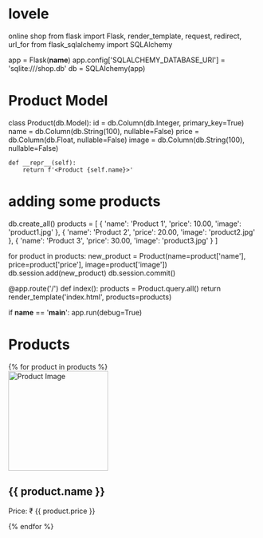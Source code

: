 # lovele
online shop
from flask import Flask, render_template, request, redirect, url_for
from flask_sqlalchemy import SQLAlchemy

app = Flask(__name__)
app.config['SQLALCHEMY_DATABASE_URI'] = 'sqlite:///shop.db'
db = SQLAlchemy(app)

# Product Model
class Product(db.Model):
    id = db.Column(db.Integer, primary_key=True)
    name = db.Column(db.String(100), nullable=False)
    price = db.Column(db.Float, nullable=False)
    image = db.Column(db.String(100), nullable=False)

    def __repr__(self):
        return f'<Product {self.name}>'

# adding some products
db.create_all()
products = [
    {
        'name': 'Product 1',
        'price': 10.00,
        'image': 'product1.jpg'
    },
    {
        'name': 'Product 2',
        'price': 20.00,
        'image': 'product2.jpg'
    },
    {
        'name': 'Product 3',
        'price': 30.00,
        'image': 'product3.jpg'
    }
]

for product in products:
    new_product = Product(name=product['name'], price=product['price'], image=product['image'])
    db.session.add(new_product)
    db.session.commit()

@app.route('/')
def index():
    products = Product.query.all()
    return render_template('index.html', products=products)

if __name__ == '__main__':
    app.run(debug=True)
    <!DOCTYPE html>
<html lang="en">
<head>
    <meta charset="UTF-8">
    <meta name="viewport" content="width=device-width, initial-scale=1.0">
    <title>Online Shop</title>
</head>
<body>
    <h1>Products</h1>
    <div class="products">
        {% for product in products %}
            <div class="product">
                <img src="/static/{{ product.image }}" alt="Product Image" width="200">
                <h2>{{ product.name }}</h2>
                <p>Price: ₹ {{ product.price }}</p>
            </div>
        {% endfor %}
    </div>
</body>
</html>
